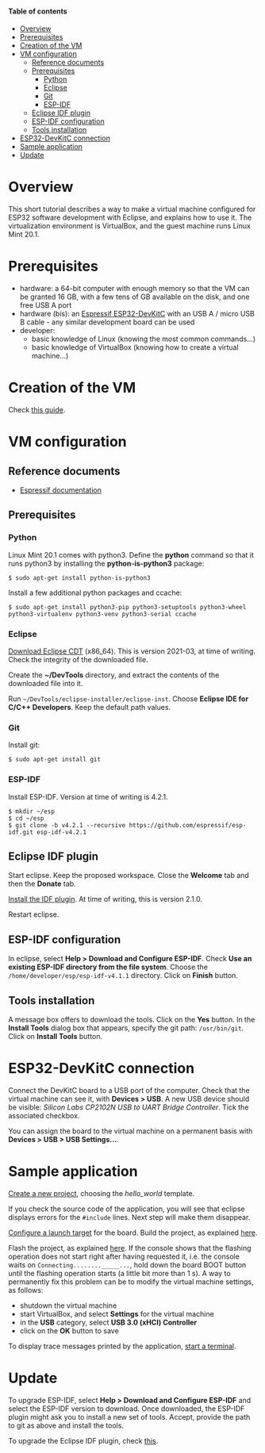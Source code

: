 #### Table of contents

* [Overview](#overview)
* [Prerequisites](#prerequisites)
* [Creation of the VM](#creationOfTheVm)
* [VM configuration](#vmConfiguration)
  * [Reference documents](#referenceDocuments)
  * [Prerequisites](#prerequisites)
    * [Python](#python)
    * [Eclipse](#eclipse)
    * [Git](#git)
    * [ESP-IDF](#espIdf)
  * [Eclipse IDF plugin](#eclipseIdfPlugin)
  * [ESP-IDF configuration](#espIdfConfiguration)
  * [Tools installation](#toolsInstallation)
* [ESP32-DevKitC connection](#esp32devkitcConnection)
* [Sample application](#sampleApplication)
* [Update](#update)

<a name="overview"></a>
# Overview

This short tutorial describes a way to make a virtual machine configured for ESP32 software development with Eclipse, and explains how to use it. The virtualization environment is VirtualBox, and the guest machine runs Linux Mint 20.1.

<a name="prerequisites"></a>
# Prerequisites

* hardware: a 64-bit computer with enough memory so that the VM can be granted 16 GB, with a few tens of GB available on the disk, and one free USB A port
* hardware (bis): an [Espressif ESP32-DevKitC](https://www.espressif.com/en/products/devkits/esp32-devkitc/overview) with an USB A / micro USB B cable - any similar development board can be used
* developer: 
  * basic knowledge of Linux (knowing the most common commands...)
  * basic knowledge of VirtualBox (knowing how to create a virtual machine...)

<a name="creationOfTheVm"></a>
# Creation of the VM

Check [this guide](https://github.com/PascalBod/lm20.1-vm).

<a name="vmConfiguration"></a>
# VM configuration

<a name="referenceDocuments"></a>
## Reference documents

* [Espressif documentation](https://github.com/espressif/idf-eclipse-plugin/blob/master/README.md)

<a name="prerequisite"></a>
## Prerequisites

<a name="python"></a>
### Python

Linux Mint 20.1 comes with python3. Define the **python** command so that it runs python3 by installing the **python-is-python3** package:

```shell
$ sudo apt-get install python-is-python3
```

Install a few additional python packages and ccache:

```shell
$ sudo apt-get install python3-pip python3-setuptools python3-wheel python3-virtualenv python3-venv python3-serial ccache
```

<a name="eclipse"></a>
### Eclipse

[Download Eclipse CDT](https://www.eclipse.org/downloads/packages/release/2021-03/r/eclipse-ide-cc-developers) (x86_64). This is version 2021-03, at time of writing. Check the integrity of the downloaded file.

Create the **~/DevTools** directory, and extract the contents of the downloaded file into it.

Run `~/DevTools/eclipse-installer/eclipse-inst`. Choose **Eclipse IDE for C/C++ Developers**. Keep the default path values.

<a name="git"></a>
### Git

Install git:

```shell
$ sudo apt-get install git
```

<a name="espIdf"></a>
### ESP-IDF

Install ESP-IDF. Version at time of writing is 4.2.1.

```shell
$ mkdir ~/esp
$ cd ~/esp
$ git clone -b v4.2.1 --recursive https://github.com/espressif/esp-idf.git esp-idf-v4.2.1
```

<a name="eclipseIdfPlugin"></a>
## Eclipse IDF plugin

Start eclipse. Keep the proposed workspace. Close the **Welcome** tab and then the **Donate** tab.

[Install the IDF plugin](https://github.com/espressif/idf-eclipse-plugin#installing-idf-plugin-using-update-site-url). At time of writing, this is version 2.1.0.

Restart eclipse.

<a name="espIdfConfiguration"></a>
## ESP-IDF configuration

In eclipse, select **Help > Download and Configure ESP-IDF**. Check **Use an existing ESP-IDF directory from the file system**. Choose the `/home/developer/esp/esp-idf-v4.1.1` directory. Click on **Finish** button.

<a name="toolsInstallation"></a>
## Tools installation

A message box offers to download the tools. Click on the **Yes** button. In the **Install Tools** dialog box that appears, specify the git path: `/usr/bin/git`. Click on **Install Tools** button.

<a name="esp32devkitcConnection"></a>
# ESP32-DevKitC connection

Connect the DevKitC board to a USB port of the computer. Check that the virtual machine can see it, with **Devices > USB**. A new USB device should be visible: *Silicon Labs CP2102N USB to UART Bridge Controller*. Tick the associated checkbox.

You can assign the board to the virtual machine on a permanent basis with **Devices > USB > USB Settings...**.

<a name="sampleApplication"></a>
# Sample application

[Create a new project](https://github.com/espressif/idf-eclipse-plugin#create-a-new-project-using-esp-idf-templates), choosing the *hello_world* template.

If you check the source code of the application, you will see that eclipse displays errors for the `#include` lines. Next step will make them disappear.

[Configure a launch target](https://github.com/espressif/idf-eclipse-plugin#configuring-launch-target) for the board. Build the project, as explained [here](https://github.com/espressif/idf-eclipse-plugin#compiling-the-project).

Flash the project, as explained [here](https://github.com/espressif/idf-eclipse-plugin#flashing-the-project). If the console shows that the flashing operation does not start right after having requested it, i.e. the console waits on `Connecting........_____...`, hold down the board BOOT button until the flashing operation starts (a little bit more than 1 s). A way to permanently fix this problem can be to modify the virtual machine settings, as follows:
* shutdown the virtual machine
* start VirtualBox, and select **Settings** for the virtual machine
* in the **USB** category, select **USB 3.0 (xHCI) Controller** 
* click on the **OK** button to save

To display trace messages printed by the application, [start a terminal](https://github.com/espressif/idf-eclipse-plugin#viewing-serial-output).

<a name="update"></a>
# Update

To upgrade ESP-IDF, select **Help > Download and Configure ESP-IDF** and select the ESP-IDF version to download. Once downloaded, the ESP-IDF plugin might ask you to install a new set of tools. Accept, provide the path to git as above and install the tools. 

To upgrade the Eclipse IDF plugin, check [this](https://github.com/espressif/idf-eclipse-plugin#how-do-i-upgrade-my-existing-idf-eclipse-plugin).

